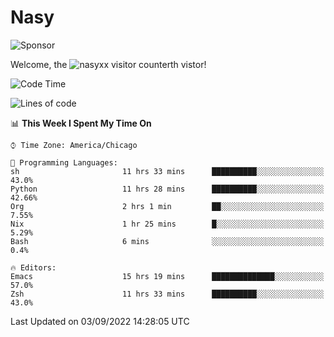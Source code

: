 # Nasy

<!--
<p align="center">
<img height="200" src="https://github-readme-stats.vercel.app/api?username=nasyxx&count_private=true&show_icons=true&theme=dracula&include_all_commits=true"/>
<img height="200" src="https://github-readme-stats.vercel.app/api/top-langs/?username=nasyxx&theme=dracula&hide=html,jupyter+notebook&count_private=true&show_icons=true"/>
</p>

  
----------------
-->

![Sponsor](https://img.shields.io/static/v1.svg?label=Sponsor&message=%E2%9D%A4&logo=GitHub&style=flat&color=pink)
 
Welcome, the ![nasyxx visitor counter](https://count.getloli.com/get/@nasyxx?theme=rule34)th vistor!
 
<!--START_SECTION:waka-->
![Code Time](http://img.shields.io/badge/Code%20Time-2%2C607%20hrs%2041%20mins-blue)

![Lines of code](https://img.shields.io/badge/From%20Hello%20World%20I%27ve%20Written-5%20Million%20lines%20of%20code-blue)

📊 **This Week I Spent My Time On** 

```text
⌚︎ Time Zone: America/Chicago

💬 Programming Languages: 
sh                       11 hrs 33 mins      ██████████░░░░░░░░░░░░░░░   43.0% 
Python                   11 hrs 28 mins      ██████████░░░░░░░░░░░░░░░   42.66% 
Org                      2 hrs 1 min         ██░░░░░░░░░░░░░░░░░░░░░░░   7.55% 
Nix                      1 hr 25 mins        █░░░░░░░░░░░░░░░░░░░░░░░░   5.29% 
Bash                     6 mins              ░░░░░░░░░░░░░░░░░░░░░░░░░   0.4%

🔥 Editors: 
Emacs                    15 hrs 19 mins      ██████████████░░░░░░░░░░░   57.0% 
Zsh                      11 hrs 33 mins      ██████████░░░░░░░░░░░░░░░   43.0%

```


 Last Updated on 03/09/2022 14:28:05 UTC
<!--END_SECTION:waka-->

<!-- ![visitors](https://visitor-badge.laobi.icu/badge?page_id=nasyxx.nasyxx) -->

